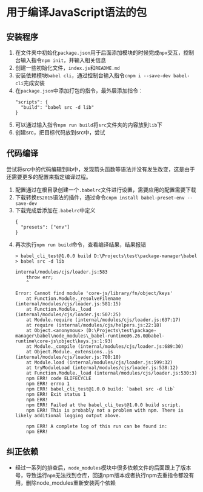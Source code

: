 # 用于编译JavaScript语法的包

## 安装程序

1. 在文件夹中初始化`package.json`用于后面添加模块的时候完成`npx`交互，控制台输入指令`npm init`，并输入相关信息
2. 创建一些初始化文件，`index.js`和`README.md`
3. 安装依赖模块`babel cli`，通过控制台输入指令`cnpm i --save-dev babel-cli`完成安装
4. 在`package.json`中添加打包的指令，最外层添加指令：
    ```
    "scripts": {
      "build": "babel src -d lib"
    }
    ```
5. 可以通过输入指令`npm run build`将`src`文件夹的内容放到`lib`下
6. 创建src，把目标代码放到src中，尝试

## 代码编译

尝试将src中的代码编辑到lib中，发现箭头函数等语法并没有发生改变，这是由于还需要更多的配置来指定编译过程。  
1. 配置通过在根目录创建一个`.babelrc`文件进行设置，需要应用的配置需要下载
2. 下载转换`ES2015`语法的插件，通过命令`cnpm install babel-preset-env --save-dev`
3. 下载完成后添加在`.babelrc`中定义
    ```
    {
      "presets": ["env"]
    }
    ```
4. 再次执行`npm run build`命令，查看编译结果，结果报错
    ```
    > babel_cli_test@1.0.0 build D:\Projects\test\package-manager\babel
    > babel src -d lib

    internal/modules/cjs/loader.js:583
        throw err;
        ^

    Error: Cannot find module 'core-js/library/fn/object/keys'
        at Function.Module._resolveFilename (internal/modules/cjs/loader.js:581:15)
        at Function.Module._load (internal/modules/cjs/loader.js:507:25)
        at Module.require (internal/modules/cjs/loader.js:637:17)
        at require (internal/modules/cjs/helpers.js:22:18)
        at Object.<anonymous> (D:\Projects\test\package-manager\babel\node_modules\_babel-runtime@6.26.0@babel-runtime\core-js\object\keys.js:1:93)
        at Module._compile (internal/modules/cjs/loader.js:689:30)
        at Object.Module._extensions..js (internal/modules/cjs/loader.js:700:10)
        at Module.load (internal/modules/cjs/loader.js:599:32)
        at tryModuleLoad (internal/modules/cjs/loader.js:538:12)
        at Function.Module._load (internal/modules/cjs/loader.js:530:3)
        npm ERR! code ELIFECYCLE
        npm ERR! errno 1
        npm ERR! babel_cli_test@1.0.0 build: `babel src -d lib`
        npm ERR! Exit status 1
        npm ERR!
        npm ERR! Failed at the babel_cli_test@1.0.0 build script.
        npm ERR! This is probably not a problem with npm. There is likely additional logging output above.

        npm ERR! A complete log of this run can be found in:
        npm ERR!     
    ```

## 纠正依赖

- 经过一系列的排查后，`node_modules`模块中很多依赖文件的后面跟上了版本号，导致运行`npm`无法找到仓库，回退npm版本或者执行npm去重指令都没有用，删除node_modules重新安装两个依赖
